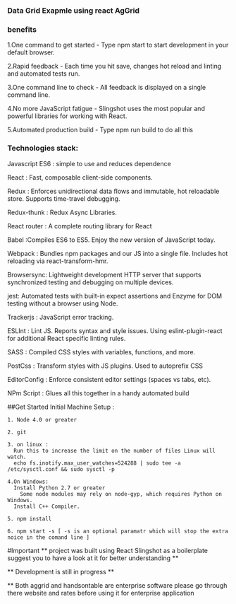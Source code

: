 
<h3>Data Grid Exapmle using react AgGrid </h3>   

<h3>benefits</h3>

 1.One command to get started - Type npm start to start development in your default browser.
 
 2.Rapid feedback - Each time you hit save, changes hot reload and linting and automated tests run.
 
 3.One command line to check - All feedback is displayed on a single command line.
 
 4.No more JavaScript fatigue - Slingshot uses the most popular and powerful libraries for working with React.
 
 5.Automated production build - Type npm run build to do all this
 
 <h3>Technologies stack:</h3>
 
 Javascript ES6 : simple to use and  reduces dependence  
 
 React  : Fast, composable client-side components.
 
 Redux : Enforces unidirectional data flows and immutable, hot reloadable store. Supports time-travel debugging.
 
 Redux-thunk : Redux Async Libraries.
 
 React router : A complete routing library for React
 
 Babel :Compiles ES6 to ES5. Enjoy the new version of JavaScript today.
 
 Webpack : Bundles npm packages and our JS into a single file. Includes hot reloading via react-transform-hmr.
 
 Browsersync: Lightweight development HTTP server that supports synchronized testing and debugging on multiple devices.
 
 jest: Automated tests with built-in expect assertions and Enzyme for DOM testing without a browser using Node.
 
 Trackerjs : JavaScript error tracking.
 
 ESLInt : Lint JS. Reports syntax and style issues. Using eslint-plugin-react for additional React specific linting rules.
 
 SASS : Compiled CSS styles with variables, functions, and more.
 
 PostCss : Transform styles with JS plugins. Used to autoprefix CSS
 
 EditorConfig : Enforce consistent editor settings (spaces vs tabs, etc).
 
 NPm Script : Glues all this together in a handy automated build
 
 
 ##Get Started 
  Initial Machine Setup :
    
    1. Node 4.0 or greater 
    
    2. git
     
    3. on linux :
      Run this to increase the limit on the number of files Linux will watch.
      echo fs.inotify.max_user_watches=524288 | sudo tee -a /etc/sysctl.conf && sudo sysctl -p
    
    4.On Windows:
      Install Python 2.7 or greater 
        Some node modules may rely on node-gyp, which requires Python on Windows.
      Install C++ Compiler. 
    
    5. npm install
    
    6. npm start -s [ -s is an optional paramatr which will stop the extra noice in the comand line ]
      
  

#Important
** project was built using React Slingshot as a boilerplate suggest you to have a look at it for better understanding **

** Development is still in progress **

** Both aggrid and handsontable are enterprise software please go through there website and rates before using it for enterprise application
